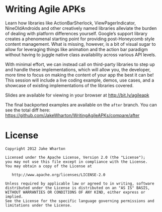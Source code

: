 Writing Agile APKs
==================

Learn how libraries like ActionBarSherlock, ViewPagerIndicator, NineOldAndroids
and other creatively named libraries alleviate the burden of dealing with
platform differences yourself. Google’s support library creates a phenomenal
starting point for providing post-Honeycomb style content management. What is
missing, however, is a bit of visual sugar to allow for leveraging things like
animation and the action bar paradigm without having to juggle native class
availability across various API levels.

With minimal effort, we can instead call on third-party libraries to step up and
handle these implementations, which will allow you, the developer, more time to
focus on making the content of your app the best it can be! This session will
include a live coding example, demos, use cases, and a showcase of existing
implementations of the libraries covered.

Slides are available for viewing in your browser at http://bit.ly/agileapk

The final backported examples are available on the `after` branch. You can see
the total diff here: https://github.com/JakeWharton/WritingAgileAPKs/compare/after



License
=======

    Copyright 2012 Jake Wharton

    Licensed under the Apache License, Version 2.0 (the "License");
    you may not use this file except in compliance with the License.
    You may obtain a copy of the License at

       http://www.apache.org/licenses/LICENSE-2.0

    Unless required by applicable law or agreed to in writing, software
    distributed under the License is distributed on an "AS IS" BASIS,
    WITHOUT WARRANTIES OR CONDITIONS OF ANY KIND, either express or implied.
    See the License for the specific language governing permissions and
    limitations under the License.
